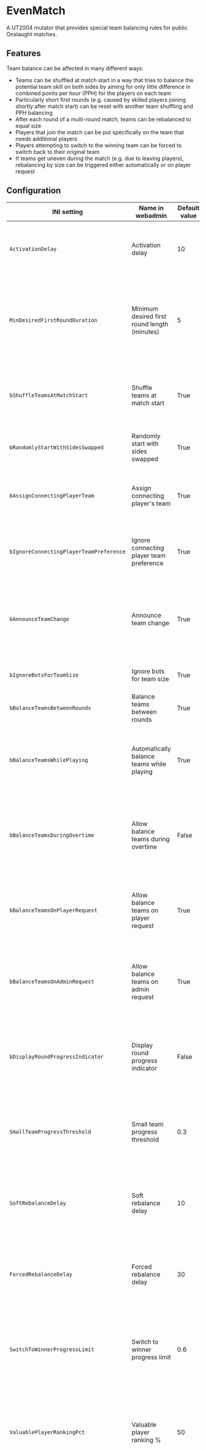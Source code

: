# EvenMatch

A UT2004 mutator that provides special team balancing rules for public Onslaught matches.

## Features
Team balance can be affected in many different ways:
- Teams can be shuffled at match start in a way that tries to balance the potential team skill on both sides by aiming for only little difference in combined points per hour (PPH) for the players on each team
- Particularly short first rounds (e.g. caused by skilled players joining shortly after match start) can be reset with another team shuffling and PPH balancing
- After each round of a multi-round match, teams can be rebalanced to equal size
- Players that join the match can be put specifically on the team that needs additional players
- Players attempting to switch to the winning team can be forced to switch back to their original team
- If teams get uneven during the match (e.g. due to leaving players), rebalancing by size can be triggered either automatically or on player request

## Configuration
INI setting | Name in webadmin | Default value | Description
------------|------------------|---------------|-------------
`ActivationDelay` | Activation delay | 10 | Team balance checks only start after this number of seconds elapsed in the match.
`MinDesiredFirstRoundDuration` | Minimum desired first round length (minutes) | 5 | If the first round is shorter than this number of minutes, scores are reset and the round is restarted with shuffled teams.
`bShuffleTeamsAtMatchStart` | Shuffle teams at match start | True | Initially assign players to teams based on PPH from the previous matches to achieve even teams.
`bRandomlyStartWithSidesSwapped` | Randomly start with sides swapped | True | Initially swap team bases randomly in 50% of matches.
`bAssignConnectingPlayerTeam` | Assign connecting player's team | True | Override the team preference of a connecting player to balance team sizes.
`bIgnoreConnectingPlayerTeamPreference` | Ignore connecting player team preference | True | Ignore player preferences for a team color, allowing the game or Even Match to pick a team.
`bAnnounceTeamChange` | Announce team change | True | Players receive a reminder message of their team color whenever they respawn in a different team.
`bIgnoreBotsForTeamSize` | Ignore bots for team size | True | Don't count bots when comparing team sizes.
`bBalanceTeamsBetweenRounds` | Balance teams between rounds | True | Balance team sizes when a new round starts.
`bBalanceTeamsWhilePlaying` | Automatically balance teams while playing | True | Apply balancing during a round if the game becomes one-sided due to team size differences.
`bBalanceTeamsDuringOvertime` | Allow balance teams during overtime | False | Whether to allow team balancing after overtime started. Applies to automatic and player-requested balancing.
`bBalanceTeamsOnPlayerRequest` | Allow balance teams on player request | True | Whether to allow players to balance teams via 'mutate teams' or the configured teams call chat text.
`bBalanceTeamsOnAdminRequest` | Allow balance teams on admin request | True | Whether to allow admins to balance teams via 'mutate teams' or the configured teams call chat text.
`bDisplayRoundProgressIndicator` | Display round progress indicator | False | Displays a HUD gauge indicating, how close to victory either team seems to be. (This isn't a team balance indicator!)
`SmallTeamProgressThreshold` | Small team progress threshold | 0.3 | Switch players from the bigger team if the smaller team has less than this share of the total match progress.
`SoftRebalanceDelay` | Soft rebalance delay | 10 | If teams stay unbalanced longer than this this, respawning players are switched to achieve rebalance.
`ForcedRebalanceDelay` | Forced rebalance delay | 30 | If soft balancing is unsuccessful for longer than this this, alive players are switched to achieve rebalance.
`SwitchToWinnerProgressLimit` | Switch to winner progress limit | 0.6 | Only allow players to switch teams if their new team has less than this share of the total match progress. (1.0: no limit)
`ValuablePlayerRankingPct` | Valuable player ranking % | 50 | If players rank higher than percentage of the team (not counting bots), they are considered too valuable to be switched during rebalancing.
`RecentBalancingPlayerTime` | Recent balancing player time | 120 | A player who was assigned to a new team by the balancer will be considered a 'recent balancer' for this number of seconds.
`UndoSwitchCheckTime` | Undo switch check time | 30 | A player will usually not be allowed to undo a forced team switch by EvenMatch for this number of seconds.
`MinPlayerCount` | Minimum player count | 2 | Minimum player count required before doing any kind of balancing.
`TeamsCallString` | Teams call chat text | *(empty)* | Players can 'say' this text in the chat to manually trigger a team balance check as alternative to the console command 'mutate teams'.
`DeletePlayerPPHAfterDaysNotSeen` | Delete a player's PPH after X days inactivity | 30 | To keep PPH data from piling up indefinitely, delete PPH of players who have not been seen in this number of days.
`PlayerGameSecondsBeforeStoringPPH` | Player in-game seconds before storing PPH | 60 | A player must have accummulated at least this number of seconds play time in the current match before his or her PPH will be considered meaningful enough to store in the database.
`PlayerMinScoreBeforeStoringPPH` | Player minimum score before storing PPH | 10 | A player must have scored at least this many points in the current match before his or her PPH will be considered meaningful enough to store in the database.

## Participating
If you are a member of the Omnipotents or CEONSS communities, you can participate directly in the corresponding forums. Each of them has an Even Match thread in the [Mappers' Corner](http://forum.omnipotents.com/forumdisplay.php?f=47) and [The Creative Corner](http://ceonss.net/viewforum.php?f=14), respectively. Of course you are also free to contribute code via pull requests or report issues via [Github's issue tracker](https://github.com/TheRealWormbo/EvenMatch/issues). You can also just fork this repository and modify the code yourself within the (very generous) bounds of the ["license"/terms of use](http://wormbo.de/license/). 

One final thing: If you are going to build your own version from source, please use a unique package name so it won't interfere with the "official" version. Colliding package names may cause a Version Mismatch error for players who come in contact with both versions. I recommend modifying Build\ProjectName.cfg in your fork to include a specific suffix identifying your builds.

To build your copy of the mutator, simply clone the repository (or check out the trunk via Subversion, if you prefer that) to any folder you like and run `make.cmd`. It will automatically attempt to locate your copy of UT2004 and create the necessary folder structure to compile the package. If you installed UT2004 somewhere in the Program Files folder, you will probably have to run the build script as administrator. (It is generally recommended to install Unreal Engine 1 and 2 games in a path without spaces that can be written to without adminsitrator privileges.)
